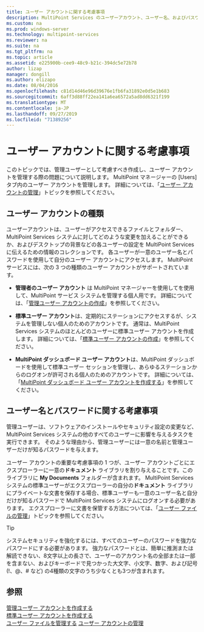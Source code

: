 ```yaml
---
title: ユーザー アカウントに関する考慮事項
description: MultiPoint Services のユーザーアカウント、ユーザー名、およびパスワードに関する考慮事項を提供します。
ms.custom: na
ms.prod: windows-server
ms.technology: multipoint-services
ms.reviewer: na
ms.suite: na
ms.tgt_pltfrm: na
ms.topic: article
ms.assetid: e225900b-cee9-48c9-b21c-394dc5e72b78
author: lizap
manager: dongill
ms.author: elizapo
ms.date: 08/04/2016
ms.openlocfilehash: c81d14d46e96d39676e1fb6fa31892e0d5e1b683
ms.sourcegitcommit: 6aff3d88ff22ea141a6ea6572a5ad8dd6321f199
ms.translationtype: MT
ms.contentlocale: ja-JP
ms.lasthandoff: 09/27/2019
ms.locfileid: "71389256"
---
```

# <a name="user-account-considerations"></a>ユーザー アカウントに関する考慮事項
このトピックでは、管理ユーザーとして考慮すべき作成し、ユーザー アカウントを管理する際の問題について説明します。 MultiPoint マネージャーの [Users] タブ内のユーザー アカウントを管理します。 詳細については、「[ユーザー アカウントの管理](Manage-User-Accounts.md)」トピックを参照してください。  
  
## <a name="user-account-types"></a>ユーザー アカウントの種類  
ユーザーアカウントは、ユーザーがアクセスできるファイルとフォルダー、MultiPoint Services システムに対してどのような変更を加えることができるか、およびデスクトップの背景などの各ユーザーの設定を MultiPoint Services に伝えるための情報のコレクションです。 各ユーザーが一意のユーザー名とパスワードを使用して自分のユーザー アカウントにアクセスします。 MultiPoint サービスには、次の 3 つの種類のユーザー アカウントがサポートされています。  
  
-   **管理者のユーザー アカウント** は MultiPoint マネージャーを使用してを使用して、MultiPoint サービス システムを管理する個人用です。 詳細については、「[管理ユーザー アカウントの作成](Create-an-Administrative-User-Account.md)」を参照してください。  
  
-   **標準ユーザー アカウント**は、定期的にステーションにアクセスするが、システムを管理しない個人のためのアカウントです。 通常は、MultiPoint Services システムのほとんどのユーザーに標準ユーザー アカウントを作成します。 詳細については、「[標準ユーザー アカウントの作成](Create-a-Standard-User-Account.md)」を参照してください。  
  
-   **MultiPoint ダッシュボード ユーザー アカウント**は、MultiPoint ダッシュボードを使用して標準ユーザー セッションを管理し、あらゆるステーションからのログオンが許可される個人のためのアカウントです。 詳細については、「[MultiPoint ダッシュボード ユーザー アカウントを作成する](Create-a-MultiPoint-Dashboard-User-Account.md)」を参照してください。  
  
## <a name="user-name-and-password-considerations"></a>ユーザー名とパスワードに関する考慮事項  
管理ユーザーは、ソフトウェアのインストールやセキュリティ設定の変更など、MultiPoint Services システムの他のすべてのユーザーに影響を与えるタスクを実行できます。 そのような理由から、管理ユーザーには一意の名前と管理ユーザーだけが知るパスワードを与えます。  
  
ユーザー アカウントの重要な考慮事項の 1 つが、ユーザー アカウントごとにエクスプローラーに一意の**ドキュメント** ライブラリを割り与えることです。このライブラリに **My Documents** フォルダーが含まれます。 MultiPoint Services システムの標準ユーザーがエクスプローラーの自分の**ドキュメント** ライブラリにプライベートな文書を保存する場合、標準ユーザーも一意のユーザー名と自分だけが知るパスワードで MultiPoint Services システムにログオンする必要があります。 エクスプローラーに文書を保管する方法については、「[ユーザー ファイルの管理](Manage-User-Files.md)」トピックを参照してください。  
  
> [!TIP]  
> システムセキュリティを強化するには、すべてのユーザーのパスワードを強力なパスワードにする必要があります。 強力なパスワードとは、簡単に推測または解読できない、8文字以上の長さで、ユーザーのアカウント名の全部または一部を含まない、およびキーボードで見つかった大文字、小文字、数字、および記号 (!、@、# など) の4種類の文字のうち少なくとも3つが含まれます。  
  
## <a name="see-also"></a>参照  
[管理ユーザー アカウントを作成する](Create-an-Administrative-User-Account.md)  
[標準ユーザー アカウントを作成する](Create-a-Standard-User-Account.md)  
[ユーザー ファイルを管理する](Manage-User-Files.md)
[ユーザー アカウントの管理](Manage-User-Accounts.md)